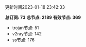 更新时间2023-01-18 23:42:33

**总订阅: 73**
**总节点: 2189**
**有效节点: 369**
- trojan节点: 51
- v2ray节点: 142
- ss节点: 176
